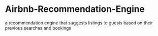 # Airbnb-Recommendation-Engine
a recommendation engine that suggests listings to guests based on their previous searches and bookings
